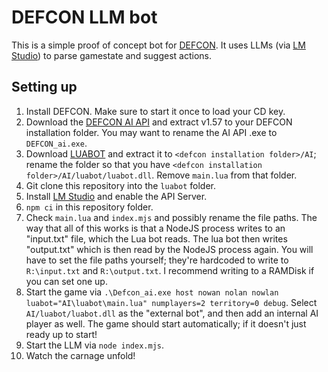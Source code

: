 # DEFCON LLM bot

This is a simple proof of concept bot for [DEFCON](https://store.steampowered.com/app/1520/DEFCON/). It uses LLMs (via [LM Studio](https://lmstudio.ai/)) to parse gamestate and suggest actions.

## Setting up

1. Install DEFCON. Make sure to start it once to load your CD key.
2. Download the [DEFCON AI API](https://defconexpanded.com/api/download-mod/88) and extract v1.57 to your DEFCON installation folder. You may want to rename the AI API .exe to `DEFCON_ai.exe`.
3. Download [LUABOT](https://defconexpanded.com/api/download-mod/93) and extract it to `<defcon installation folder>/AI`; rename the folder so that you have `<defcon installation folder>/AI/luabot/luabot.dll`. Remove `main.lua` from that folder.
4. Git clone this repository into the `luabot` folder.
5. Install [LM Studio](https://lmstudio.ai/) and enable the API Server.
6. `npm ci` in this repository folder.
7. Check `main.lua` and `index.mjs` and possibly rename the file paths. The way that all of this works is that a NodeJS process writes to an "input.txt" file, which the Lua bot reads. The lua bot then writes "output.txt" which is then read by the NodeJS process again. You will have to set the file paths yourself; they're hardcoded to write to `R:\input.txt` and `R:\output.txt`. I recommend writing to a RAMDisk if you can set one up.
8. Start the game via `.\Defcon_ai.exe host nowan nolan nowlan luabot="AI\luabot\main.lua" numplayers=2 territory=0 debug`. Select `AI/luabot/luabot.dll` as the "external bot", and then add an internal AI player as well. The game should start automatically; if it doesn't just ready up to start!
9. Start the LLM via `node index.mjs`.
10. Watch the carnage unfold!
